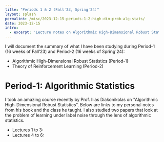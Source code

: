 ```yaml
---
title: "Periods 1 & 2 (Fall'23, Spring'24)"
layout: splash
permalink: /misc/2023-12-15-periods-1-2-high-dim-prob-alg-stats/
date: 2023-12-15
intro: 
  - excerpt: 'Lecture notes on Algorithmic High-Dimensional Robust Statistics and Theory of Reinforcement Learning'
---
```


I will document the summary of what I have been studying during Period-1 (16 weeks of Fall'23) and Period-2 (16 weeks of Spring'24):
- Algorithmic High-Dimensional Robust Statistics (Period-1)
- Theory of Reinforcement Learning (Period-2)

# Period-1: Algorithmic Statistics
I took an amazing course recently by Prof. Ilias Diakonikolas on "Algorithmic High-Dimensional Robust Statistics". Below are links to my personal notes from his book and the class he taught. I also studied two papers that look at the problem of learning under label noise through the lens of algorithmic statistics.

- Lectures 1 to 3:
- Lectures 4 to 6:
<!--
- Paper Review of two recent papers about Provable Learning under Label Noise ([CLICK HERE](\files\CS-880-Final-Project-Lit-Rev-DeepPatel.pdf))

# Period-2: Theory of Reinforcement Learning

I am following the [book draft - Reinforcement Learning: Theory and Algorithms - by Agarwal et al.](https://rltheorybook.github.io/rltheorybook_AJKS.pdf) for this. I will be posting my notes on a weekly basis.

- Lectures 1-2, 3: HERE, HERE
- Lectures 3, 4, 5: HERE, HERE, HERE
-->

<!--

---
title: "Montreal, Canada during NeurIPS 2018"
layout: splash
permalink: /misc/2018-12-Montreal-Neurips/
date: 2018-12-08
header:
  overlay_color: "#000"
  overlay_filter: "0.5"
  overlay_image: Montreal-2018/image_2.jpg
  caption: "Montreal city from Mt. Royal"
excerpt: "Visited Montreal, Canada with Microsoft Research Labmates to attend and present at [NeurIPS 2018](https://neurips.cc/Conferences/2018)"
intro: 
  - excerpt: 'Received a travel grant from Microsoft to present and attend at [NeurIPS 2018](https://neurips.cc/Conferences/2018). This was my very first experience at an academic conference. Scroll and have a look at some pictures from Montreal, Canada!'
gallery:
  - image_path: Montreal-2018/image_3.jpg
    url: Montreal-2018/image_3.jpg
    title: "Near Palais des Congres de Montreal. Pic credits - Don K. Dennis"
  - image_path: Montreal-2018/image_1.jpg
    url: Montreal-2018/image_1.jpg
    title: "With labmates at Mt. Royal."
  - image_path: Montreal-2018/image_5.jpg
    url: Montreal-2018/image_5.jpg
    title: "The St. Joseph Oratory, Montreal"
feature_row:
  - image_path: Montreal-2018/image_4.jpg
    title: "At the poster presentation session, NeurIPS 2018."
    excerpt: "Picture credit - [Don K. Dennis](https://dkdennis.xyz)"
---

{% include feature_row id="intro" type="center" %}

{% include gallery id="gallery" caption="Some selected pictures along the trip." %}

{% include feature_row id="feature_row" type="center" %}


---
title: "Melbourne, Australia during WSDM 2019"
layout: splash
permalink: /misc/2019-12-Melbourne-WSDM/
date: 2019-02-16
header:
  overlay_color: "#000"
  overlay_filter: "0.5"
  overlay_image: Melbourne-2019/image_1.jpg
  caption: "Melbourne city center"
excerpt: "Visited Melbourne, Australia to attend and present at [WSDM 2019](http://www.wsdm-conference.org/2019/)"
intro: 
  - excerpt: 'Received a travel grant from Microsoft to present and attend at [WSDM 2019](http://www.wsdm-conference.org/2019/). First experienec at a Data Minining conference. Scroll and have a look at some pictures from Melbourne, Australia!'
gallery:
  - image_path: Melbourne-2019/image_2.jpg
    url: Melbourne-2019/image_2.jpg
    title: "Yarra river, near the Conference Center."
  - image_path: Melbourne-2019/image_4.jpg
    url: Melbourne-2019/image_4.jpg
    title: "At St. Kilda Melbourne beach with Himanshu Jain and Gaurush Hiranandani."
  - image_path: Melbourne-2019/image_3.jpg
    url: Melbourne-2019/image_3.jpg
    title: "Melbourne city from 89th floor Eureka Tower."
feature_row:
  - image_path: Melbourne-2019/image_5.jpg
    title: "At the poster presentation session, WSDM 2019."
    excerpt: "Picture credit - [Gaurush Hiranandani](https://gaurush.com/)"
---

{% include feature_row id="intro" type="center" %}

{% include gallery id="gallery" caption="Some selected pictures along the trip." %}

{% include feature_row id="feature_row" type="center" %}

---
title: "Vancouver, Canada during NeurIPS 2019"
layout: splash
permalink: /misc/2019-12-Vancouver-Neurips/
date: 2019-12-08
header:
  overlay_color: "#000"
  overlay_filter: "0.5"
  overlay_image: Vancouver-2019/image_2.jpg
  caption: "Vancouver city from Stanley Park"
excerpt: "Visited Vancouver, Canada to attend [NeurIPS 2019](https://neurips.cc/Conferences/2019) and present at [SEDL 2019](https://sites.google.com/view/sedl-neurips-2019/)"
intro: 
  - excerpt: 'Received a travel grant to attend [NeurIPS 2019](https://neurips.cc/Conferences/2019). Scroll and have a look at some pictures from Vancouver, Canada!'
gallery:
  - image_path: Vancouver-2019/image_1.jpg
    url: Vancouver-2019/image_1.jpg
    title: "Near Stanley Park, Vancouver."
  - image_path: Vancouver-2019/image_3.jpg
    url: Vancouver-2019/image_3.jpg
    title: "Near Canada Place around the Convention center."
feature_row:
  - image_path: Vancouver-2019/image_4.jpg
    title: "At the poster presentation session, SEDL 2019, NeurIPS 2019."
    excerpt: "Picture credit - [Aditya Kusupati](https://adityakusupati.github.io/)"
---

{% include feature_row id="intro" type="center" %}

{% include gallery id="gallery" caption="Some selected pictures along the trip." %}

{% include feature_row id="feature_row" type="center" %}


Upon being asked about what 'art' is, an artist replied - "Most people feel that painting a picture is an art form, and singing a song is an art. The most beautiful thing about art, I think, is that it is a medium through which two unrelated beings can convey empathy, thoughts, and emotions. This exchange of emotions can occur by looking at a painting, watching a play or a movie, listening to an instrument, reading a poem, or simply listening to someone." Well, I feel that mathematics seemingly qualifies this characterization. A very similar statement recently made by Prof. June Huh, the winner of the Fields medal in 2022, one of the highest honors awarded for outstanding mathematical achievements - "... I dreamed of becoming a poet, to express the inexpressible. I eventually learned that mathematics is a way of doing that."
 
It is expected for a reader to wonder, what does art have to do with Mathematics? We even have Bachelor and Master degree courses in Arts with concentration in Mathematics if this further raises any curiosity. How are finding solutions of a differential equation, finding the probability of a dart hitting the bull's eye, or finding the rational solutions of a polynomial equation, art forms? Are we seeking some form of simplistic beautiful structure in their solutions? Or are we admiring the elegance of how one can approach their solutions? Or is there a symphony across all these different questions? It is also said that Mathematics is the queen of all sciences, and that Mathematics is the language of science. Is Mathematics now a form of science? Many readers might agree to this more easily in their hindsight that they would agree on the prior claim that Mathematics is an art. Many might have heard of Galileo's famous quote - "The book of nature is written in the language of mathematics."

यथा शिखा मयूराणां, नागानां मणयो यथा ।
तद् वेदांगशास्त्राणां, गणितं मूर्ध्नि वर्तते ॥

As a young middle school student, I was poor in subjects like literature and history. I never liked the idea of learning things that were subjective, had a multitude of perspectives of reason, and had very little to do with reality as I used to see it. On the contrary, my fondness for physical sciences and mathematics was driven by their objective nature and how there seemed to be clearer boundaries between the correct and the incorrect. I used to enjoy how concepts in mathematics were immediately used in physical science that helped understand the truths of the nature of the physical universe. Quantification of physical phenomena and laws seemed to provide the power of predictability with precision. Of course, we ignored air friction in most of the physics problems, but you get the core principles right, that were always right and will be right. The Newtonian lens of thought created a fine mark on my scientific thinking ability later during my high school. With eventually diving deeper into modern concepts in modern theoretical physics, I was eager to pursue a career in the same. My elder cousin recommended that I first study and work on my mathematical abilities, and later specialize in any scientific subject of choice. I feel fortunate to have taken this route which provided me enough opportunities and instances where I enjoyed glimpses of mathematical beauty under a formal rigor-full setup. The journey since then has been overly exciting and the pleasure of seeking artistic elegance in various scientific disciplines has kept me grounded and going. Now when I look back, I realize that subjective reasoning holds a fundamental role in grooming scientific ideas and thoughts and can be shaped using mathematical ideas.
 
A pure mathematician seeks to study the subject for its own sake, independent of any practical applicability. The tree of knowledge is allowed to grow, through reason, in any direction, through any branch, driven by curiosity. Does this mean that the ultimate tree of knowledge is therefore fractal? The hunt in hindsight includes discovering dots and connecting as many of them as possible, ultimately revealing beautiful truths which hold permanent value. These dots usually stem out of the hope of discovering various facets of mathematical beauty in the form of completeness, soundness and broader coherence. Breakthroughs in mathematics usually are not over complex and convoluted problems. They are often when mathematicians discover fundamental bridges that are able to connect two seemingly different ideas, thereby promoting the sense of unification. Being able to see connections between different ideas is genuinely pleasing to a mathematician. For example, certain areas in mathematics like analysis and algebra used to be considered distinct areas, but algebraic analysis is now an essential part of modern mathematics. Joseph Fourier, a mathematician and physicist during the early industrial revolution, remarks - "Mathematics compares the most diverse phenomena and discovers the secret analogies that unite them". G. H. Hardy, an English mathematician, and a fellow of the Royal Society, provides a clearer description of the same - "We may say, roughly, that a mathematical idea is 'significant' if it can be connected, in a natural and illuminating way, with a large complex of other mathematical ideas". Richard Feynman, a particle physicist and Nobel prize winner says in one of his lectures - "You have to have some understanding of the connection of the words with the real world, and this is a problem which is not a problem of mathematics at all. Mathematicians also like to make their reasoning as general as possible.". This nature of mathematics is probably the most startling property I can ask from any subject as a guide to the idea of perfection.
 
Let me give an example of what I mean. At first sight, the subject of geometry and algebra, as we study in secondary school, appears to be unrelated areas in mathematics. Greek philosophers and mathematicians used geometry to decode the celestial unknowns. We soon realize in high school that geometrical objects can have algebraic characterizations in the form of equations of curves. We can now easily convert most algebraic equations to geometrical objects, concepts and ideas, and most of geometry to algebraic relations with the help of coordinate systems. But coordinate systems can allow more than the three spatial coordinates, and therefore if we use different coordinates for different variables associated with various properties and quantities, we might simultaneously express all the variables all together. It then becomes natural to ask how one quantity affects the other quantity, or more precisely, how does a change in one attribute change the others. We soon realize that Newtonian calculus gives us sufficient language to frame such questions and reason about them using the principles of mathematical analysis. Geometry, algebra and calculus, which initially seem to be different areas of mathematics, now can coherently encode classical physics. Extending this chain, if we allow complex number analysis, probability theory, differential geometry, functional analysis, and higher abstractions of algebra and geometry, we can formalize most laws of modern physics. In the words of Nikola Tesla, "What one man calls God, another calls laws of physics".
 
The scientific revolution has propelled substantial progress in pure mathematics where many mathematical concepts and connections were discovered out of necessity. The Industrial revolution served as a test bed for this formalism that led to developments in several areas in applied mathematics creating newer questions and ventures in the broader field. We have had various instances in the scientific history where new mathematical reasonings have led to several scientific advancements, and this has now been a go to recipe of reason in most modern natural sciences. We have discovered more mathematics in the last century than all mathematics combined before it.
 
But what really is mathematics? I like the way Paul Halmos, a Hungarian-American mathematician describes it - "For the professional pure mathematician, mathematics is the logical dovetailing of a carefully selected sparse set of assumptions with their surprising conclusions via a conceptually elegant proof. Simplicity, intricacy, and above all, logical analysis are the hallmark of mathematics. The mathematician is interested in extreme cases - in this respect he is like the industrial experimenter who breaks lightbulbs, tears shirts, and bounces cars on ruts. How widely does a reasoning apply, he wants to know, and what happens when it doesn't? What happens when you weaken one of the assumptions, or under what conditions can you strengthen one of the conclusions? It is the perpetual asking of such questions that makes for broader understanding, better technique, and greater elasticity for future problems". Adding to what rigorous mathematical reasoning looks like, he writes - "Mathematics - this may surprise you or shock you some - is deductive in its creation. The mathematician at work makes vague guesses, visualizes broad generalizations, and jumps to unwarranted conclusions. He arranges and rearranges his ideas, and he becomes convinced of their truth long before he can write down a logical proof". The ability to use rigorous proof-based logic to identify different cases of a problem, understanding what it takes for a statement to be true, logical equivalences versus false analogies, is a muscle I believe is worthwhile to develop. Unsystematic thinking and verbosity without substance have no place in mathematics. The ability of critical thinking can go a long way in maintaining intelligent and healthy human societies.

The way elementary mathematics is taught to a school student, is mostly through the need for description of the actual world around us. It is hard otherwise, for the young explorer to encapculate or abstract out ideas and concepts that are not realizable to the senses, or not immediately seen in what, as what one may call, exists. Real world is a great source to find the mathematical ideas like numbers, angles and square roots in play. This connection makes the subject both useful and often fun. The way mathematics is then taught till undergraduate college, is by starting to introduct abstractions of the same concepts seen in the real world. The abstractions drastically simpify the complexities, and the student gets to understand that there is a formal langauge in which the same ideas can be studied with a little more rigor. Arguments of explanation still work on intuition, informal fuzzy notations, and what many call, hand-waving. The goal in the hindsight is to approach some answer, through a series of logical deductions. The student realizes the need for a formal setup, which can be used to lay down abstractions so that they can then play with raw ideas in a systematic manner. Some more years of training, and the student gets good at formal proof-based reasoning. They learn how ideas are communicated across people, across time, through standards of research. Finer details are studied with precision to realize that relying on intuition can often be misleading. This rigorful training, and the emphasis on the theoretical end of a question, makes the logical practitioneer, more comfortable with abstract mathematical objects they deal with. As the student approaches advanced mathematics, things take a turn. Ideas no more rely on their existence in the real world. They are no more motivated by problems of the people. The purity of thought allows birth of advanced concepts which often are motivated by formal beauty, aesthetic sense, consistency and intrinsic interest. Here, one is free to make their own rules, and play with them to hunt down for possible conclusions, just for fun. The freedom allows them to jump across the broader areas in mathematics in the search of structures that share common resemblance. It is not very far from here that they tend to beleive that there is a bigger and a unified picture that lies behind all mathematical ideas, that connects everything they know about mathematics.

Mathematics has been more than just a subject of study to me. It has allowed me to stay grounded and enjoy spiritual peace by thriving for raw knowledge. To Paul Erdős, one of the most prolific mathematicians of the last century, mathematics is the key to the transcendental truth underlying all of reality. Solving a problem is a triumph over the unknown. Content is never a state of being. Dig deep enough into anything it seems and you find mathematics. This observation has led philosophers into a conclusion that everything including ourselves, is a part of a mathematical structure. We live in a world full of colors, emotions, sensations, and experiences, which we can't for now turn into numbers or equations. It is true that all matter is made up of fundamental particles such as electrons and quarks, the properties of which appear to be purely mathematical. As soon as we try to chase down an individual particle like an electron, it seems to lose its substance and wash out into a wave of probabilities. What we take to be physical, hard edged and tangible, melts into something abstract and without substance. Spacetime too upon close examination, reduces to a mere mathematical structure. In the words of string theorist and mathematician Brian Greene, "Physicists have come to realize that mathematics, when used with sufficient care, is a proven pathway to truth". The Higgs Boson popped out of the mathematics done 48 years before it was finally detected by an experiment at the large hadron collider. Already it is clear that the mathematics used in science is far more than just a handy notational system. It's a highly effective way of modeling the universe. The question is whether it runs deeper than that. Max Tegmark, a Swedish-American physicist at MIT has a bold stance to this question, in which he denies the existence of anything other than mathematics objects. Somewhat disturbingly this would even include ourselves, and contents of our minds and awareness. Though we are yet to fully understand the ultimate role that mathematics plays in the reality around up and within us. Matter and energy dance to the tune of mathematics. The mind perceives the existence of matter and explains its behavior through mathematics. Somehow it seems that mind, matter and mathematics rely on the presence of each other as elements in a self-sustaining and self-actualizing cosmic triangle. In an interview with Paul Halmos from 1999, he remarks - "How do I think about mathematical objects? Do they have an existence independent of you and me? And I know the answer, I know the answer, for absolutely sure, yes, they do. You didn't invent them; I didn't invent them. You and I have nothing to do with mathematical questions, with mathematical concepts, with mathematical statements. If I were a religious man, I'd say God invented them. He gives us the questions, and if he is good and we are good, he gives us the answers."



-->
